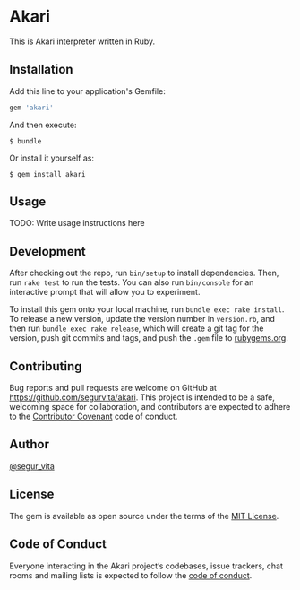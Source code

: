 # Akari

This is Akari interpreter written in Ruby.

## Installation

Add this line to your application's Gemfile:

```ruby
gem 'akari'
```

And then execute:

    $ bundle

Or install it yourself as:

    $ gem install akari

## Usage

TODO: Write usage instructions here

## Development

After checking out the repo, run `bin/setup` to install dependencies. Then, run `rake test` to run the tests. You can also run `bin/console` for an interactive prompt that will allow you to experiment.

To install this gem onto your local machine, run `bundle exec rake install`. To release a new version, update the version number in `version.rb`, and then run `bundle exec rake release`, which will create a git tag for the version, push git commits and tags, and push the `.gem` file to [rubygems.org](https://rubygems.org).

## Contributing

Bug reports and pull requests are welcome on GitHub at https://github.com/segurvita/akari. This project is intended to be a safe, welcoming space for collaboration, and contributors are expected to adhere to the [Contributor Covenant](http://contributor-covenant.org) code of conduct.

## Author

[@segur_vita](https://twitter.com/segur_vita)

## License

The gem is available as open source under the terms of the [MIT License](https://opensource.org/licenses/MIT).

## Code of Conduct

Everyone interacting in the Akari project’s codebases, issue trackers, chat rooms and mailing lists is expected to follow the [code of conduct](https://github.com/[USERNAME]/akari/blob/master/CODE_OF_CONDUCT.md).
